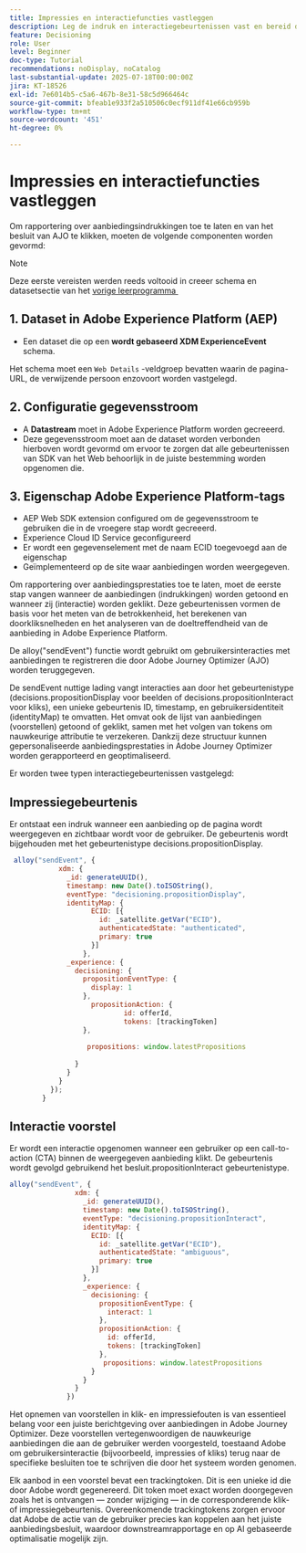 ```yaml
---
title: Impressies en interactiefuncties vastleggen
description: Leg de indruk en interactiegebeurtenissen vast en bereid de gegevens voor rapportage binnen Journey Optimizer voor.
feature: Decisioning
role: User
level: Beginner
doc-type: Tutorial
recommendations: noDisplay, noCatalog
last-substantial-update: 2025-07-18T00:00:00Z
jira: KT-18526
exl-id: 7e6014b5-c5a6-467b-8e31-58c5d966464c
source-git-commit: bfeab1e933f2a510506c0ecf911df41e66cb959b
workflow-type: tm+mt
source-wordcount: '451'
ht-degree: 0%

---
```


# Impressies en interactiefuncties vastleggen

Om rapportering over aanbiedingsindrukkingen toe te laten en van het besluit van AJO te klikken, moeten de volgende componenten worden gevormd:
>[!NOTE]
>
> Deze eerste vereisten werden reeds voltooid in creeer schema en datasetsectie van het [&#x200B; vorige leerprogramma &#x200B;](https://experienceleague.adobe.com/nl/docs/journey-optimizer-learn/personalizing-offers-with-real-time-weather-data/create-schema-and-dataset)

## 1. Dataset in Adobe Experience Platform (AEP)

- Een dataset die op een **wordt gebaseerd XDM ExperienceEvent** schema.

Het schema moet een `Web Details` -veldgroep bevatten waarin de pagina-URL, de verwijzende persoon enzovoort worden vastgelegd.

## &#x200B;2. Configuratie gegevensstroom

- A **Datastream** moet in Adobe Experience Platform worden gecreeerd.
- Deze gegevensstroom moet aan de dataset worden verbonden hierboven wordt gevormd om ervoor te zorgen dat alle gebeurtenissen van SDK van het Web behoorlijk in de juiste bestemming worden opgenomen die.

## &#x200B;3. Eigenschap Adobe Experience Platform-tags

- AEP Web SDK extension configured om de gegevensstroom te gebruiken die in de vroegere stap wordt gecreeerd.
- Experience Cloud ID Service geconfigureerd
- Er wordt een gegevenselement met de naam ECID toegevoegd aan de eigenschap
- Geïmplementeerd op de site waar aanbiedingen worden weergegeven.


Om rapportering over aanbiedingsprestaties toe te laten, moet de eerste stap vangen wanneer de aanbiedingen (indrukkingen) worden getoond en wanneer zij (interactie) worden geklikt. Deze gebeurtenissen vormen de basis voor het meten van de betrokkenheid, het berekenen van doorkliksnelheden en het analyseren van de doeltreffendheid van de aanbieding in Adobe Experience Platform.

De alloy(&quot;sendEvent&quot;) functie wordt gebruikt om gebruikersinteracties met aanbiedingen te registreren die door Adobe Journey Optimizer (AJO) worden teruggegeven.

De sendEvent nuttige lading vangt interacties aan door het gebeurtenistype (decisions.propositionDisplay voor beelden of decisions.propositionInteract voor kliks), een unieke gebeurtenis ID, timestamp, en gebruikersidentiteit (identityMap) te omvatten. Het omvat ook de lijst van aanbiedingen (voorstellen) getoond of geklikt, samen met het volgen van tokens om nauwkeurige attributie te verzekeren. Dankzij deze structuur kunnen gepersonaliseerde aanbiedingsprestaties in Adobe Journey Optimizer worden gerapporteerd en geoptimaliseerd.

Er worden twee typen interactiegebeurtenissen vastgelegd:

## Impressiegebeurtenis

Er ontstaat een indruk wanneer een aanbieding op de pagina wordt weergegeven en zichtbaar wordt voor de gebruiker. De gebeurtenis wordt bijgehouden met het gebeurtenistype decisions.propositionDisplay.


```javascript
 alloy("sendEvent", {
            xdm: {
              _id: generateUUID(),
              timestamp: new Date().toISOString(),
              eventType: "decisioning.propositionDisplay",
              identityMap: {
                    ECID: [{
                      id: _satellite.getVar("ECID"),
                      authenticatedState: "authenticated",
                      primary: true
                    }]
                  },
              _experience: {
                decisioning: {
                  propositionEventType: {
                    display: 1
                  },
                    propositionAction: {
                            id: offerId,
                            tokens: [trackingToken]
                  },
                  
                   propositions: window.latestPropositions
                  
                }
              }
            }
          });
        }
```

## Interactie voorstel

Er wordt een interactie opgenomen wanneer een gebruiker op een call-to-action (CTA) binnen de weergegeven aanbieding klikt. De gebeurtenis wordt gevolgd gebruikend het besluit.propositionInteract gebeurtenistype.

```javascript
alloy("sendEvent", {
                xdm: {
                  _id: generateUUID(),
                  timestamp: new Date().toISOString(),
                  eventType: "decisioning.propositionInteract",
                  identityMap: {
                    ECID: [{
                      id: _satellite.getVar("ECID"),
                      authenticatedState: "ambiguous",
                      primary: true
                    }]
                  },
                  _experience: {
                    decisioning: {
                      propositionEventType: {
                        interact: 1
                      },
                      propositionAction: {
                        id: offerId,
                        tokens: [trackingToken]
                      },
                       propositions: window.latestPropositions
                    }
                  }
                }
              })
```

Het opnemen van voorstellen in klik- en impressiefouten is van essentieel belang voor een juiste berichtgeving over aanbiedingen in Adobe Journey Optimizer. Deze voorstellen vertegenwoordigen de nauwkeurige aanbiedingen die aan de gebruiker werden voorgesteld, toestaand Adobe om gebruikersinteractie (bijvoorbeeld, impressies of kliks) terug naar de specifieke besluiten toe te schrijven die door het systeem worden genomen.

Elk aanbod in een voorstel bevat een trackingtoken. Dit is een unieke id die door Adobe wordt gegenereerd. Dit token moet exact worden doorgegeven zoals het is ontvangen — zonder wijziging — in de corresponderende klik- of impressiegebeurtenis. Overeenkomende trackingtokens zorgen ervoor dat Adobe de actie van de gebruiker precies kan koppelen aan het juiste aanbiedingsbesluit, waardoor downstreamrapportage en op AI gebaseerde optimalisatie mogelijk zijn.
